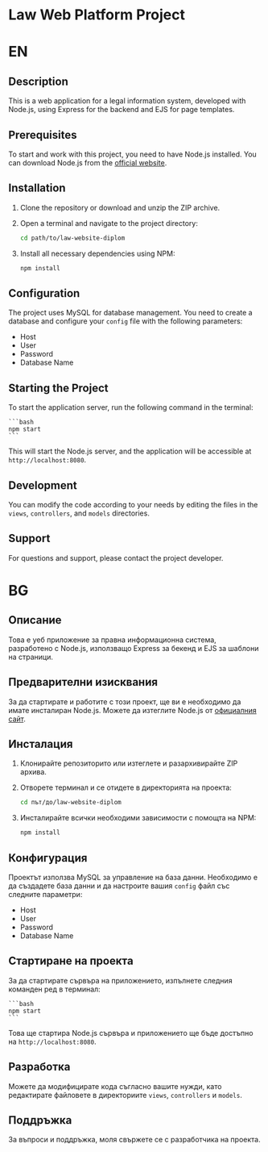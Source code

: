 # Law Web Platform Project

# EN

## Description
This is a web application for a legal information system, developed with Node.js, using Express for the backend and EJS for page templates.

## Prerequisites
To start and work with this project, you need to have Node.js installed. You can download Node.js from the [official website](https://nodejs.org/).

## Installation

1. Clone the repository or download and unzip the ZIP archive.
2. Open a terminal and navigate to the project directory:

    ```bash
    cd path/to/law-website-diplom
    ```

3. Install all necessary dependencies using NPM:

    ```bash
    npm install
    ```

## Configuration
The project uses MySQL for database management. You need to create a database and configure your `config` file with the following parameters:
- Host
- User
- Password
- Database Name

## Starting the Project
To start the application server, run the following command in the terminal:

    ```bash
    npm start
    ```

This will start the Node.js server, and the application will be accessible at `http://localhost:8080`.

## Development
You can modify the code according to your needs by editing the files in the `views`, `controllers`, and `models` directories.

## Support
For questions and support, please contact the project developer.




# BG


## Описание
Това е уеб приложение за правна информационна система, разработено с Node.js, използващо Express за бекенд и EJS за шаблони на страници.

## Предварителни изисквания
За да стартирате и работите с този проект, ще ви е необходимо да имате инсталиран Node.js. Можете да изтеглите Node.js от [официалния сайт](https://nodejs.org/).

## Инсталация

1. Клонирайте репозиторито или изтеглете и разархивирайте ZIP архива.
2. Отворете терминал и се отидете в директорията на проекта:

    ```bash
    cd път/до/law-website-diplom
    ```

3. Инсталирайте всички необходими зависимости с помощта на NPM:

    ```bash
    npm install
    ```

## Конфигурация
Проектът използва MySQL за управление на база данни. Необходимо е да създадете база данни и да настроите вашия `config` файл със следните параметри:
- Host
- User
- Password
- Database Name

## Стартиране на проекта
За да стартирате сървъра на приложението, изпълнете следния команден ред в терминал:

    ```bash
    npm start
    ```

Това ще стартира Node.js сървъра и приложението ще бъде достъпно на `http://localhost:8080`.

## Разработка
Можете да модифицирате кода съгласно вашите нужди, като редактирате файловете в директориите `views`, `controllers` и `models`.

## Поддръжка
За въпроси и поддръжка, моля свържете се с разработчика на проекта.

